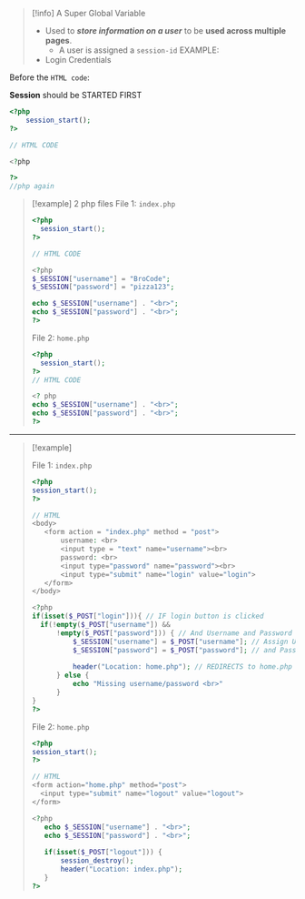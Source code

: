 
> [!info]
> A Super Global Variable
> - Used to ___store information on a user___ to be __used across multiple pages__.
> 	- A user is assigned a `session-id`
> EXAMPLE:
> - Login Credentials


Before the `HTML code`:

__Session__ should be STARTED FIRST
```php
<?php
	session_start();
?>

// HTML CODE

<?php

?>
//php again
```

> [!example]
> 2 php files
> File 1: `index.php`
> ```php
> <?php
> 	session_start();
> ?>
> 
> // HTML CODE
> 
> <?php
> $_SESSION["username"] = "BroCode";
> $_SESSION["password"] = "pizza123";
> 
> echo $_SESSION["username"] . "<br>";
> echo $_SESSION["password"] . "<br>";
> ?>
> ```
> 
> File 2: `home.php`
> 
> <?php
> session_start();
> ?>
> ```php
> <?php
> 	session_start();
> ?>
> // HTML CODE
> 
> <? php
> echo $_SESSION["username"] . "<br>";
> echo $_SESSION["password"] . "<br>";
> ?>
> ```

---


> [!example]
> 
> File 1: `index.php`
> ```php
> <?php
> session_start(); 
> ?>
> 
> // HTML
> <body>
> 	 <form action = "index.php" method = "post"> 
> 		 username: <br>
> 		 <input type = "text" name="username"><br>
> 		 password: <br>
> 		 <input type="password" name="password"><br>
> 		 <input type="submit" name="login" value="login">
> 	 </form>
> </body>
> 
> <?php
> if(isset($_POST["login"])){ // IF login button is clicked
> 	if(!empty($_POST["username"]) && 
> 		!empty($_POST["password"])) { // And Username and Password field is NOT EMPTY
> 			$_SESSION["username"] = $_POST["username"]; // Assign Username
> 			$_SESSION["password"] = $_POST["password"]; // and Password to SESSION
> 		
> 			header("Location: home.php"); // REDIRECTS to home.php
> 		} else {
> 			echo "Missing username/password <br>"
> 		}
> }
> ?>
> ```
> 
> File 2: `home.php`
> ```php
> <?php 
> session_start();
> ?>
> 
> // HTML
> <form action="home.php" method="post">
> 	<input type="submit" name="logout" value="logout">
> </form>
> 
> <?php
> 	 echo $_SESSION["username"] . "<br>";
> 	 echo $_SESSION["password"] . "<br>";
> 	 
> 	 if(isset($_POST["logout"])) {
> 		 session_destroy();
> 		 header("Location: index.php");
> 	 }
> ?>
> ```

